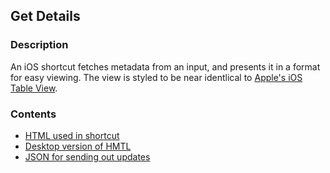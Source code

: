 ## Get Details

### Description

An iOS shortcut fetches metadata from an input, and presents it in a format for easy viewing. The view is styled to be near identlical to [Apple's iOS Table View](https://developer.apple.com/design/human-interface-guidelines/ios/views/tables/.com "Apple Human Interface Guidelines").

### Contents

- [HTML used in shortcut]()
- [Desktop version of HMTL](https://github.com/bkeys818/get-details/tree/master/Get%20Details/Desktop%20View)
- [JSON for sending out updates]()
